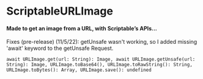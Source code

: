 # ScriptableURLImage
#### Made to get an image from a URL, with Scriptable’s APIs...
Fixes (pre-release) (11/5/22): getUnsafe wasn't working, so I added missing 'await' keyword to the getUnsafe Request.

`await URLImage.get(url: String): Image, await URLImage.getUnsafe(url: String): Image, URLImage.toBase64(), URLImage.toRawString(): String, URLImage.toBytes(): Array, URLImage.save(): undefined`
